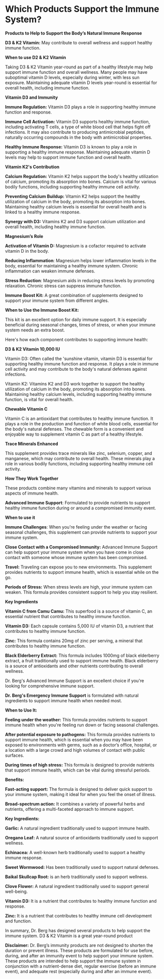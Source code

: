 # Which Products Support the Immune System?

**Products to Help to Support the Body’s Natural Immune Response**

**D3 & K2 Vitamin:** May contribute to overall wellness and support healthy immune function.

**When to use D2 & K2 Vitamin**

Taking D3 & K2 Vitamin year-round as part of a healthy lifestyle may help support immune function and overall wellness.  Many people may have suboptimal vitamin D levels, especially during winter, with less sun exposure. Maintaining adequate vitamin D levels year-round is essential for overall health, including immune function.

**Vitamin D3 and Immunity**

**Immune Regulation:** Vitamin D3 plays a role in supporting healthy immune function and response.

**Immune Cell Activation:** Vitamin D3 supports healthy immune function, including activating T cells, a type of white blood cell that helps fight off infections. It may also contribute to producing antimicrobial peptides, naturally occurring compounds in the body with antimicrobial properties.

**Healthy Immune Response:** Vitamin D3 is known to play a role in supporting a healthy immune response. Maintaining adequate vitamin D levels may help to support immune function and overall health.

**Vitamin K2's Contribution**

**Calcium Regulation:** Vitamin K2 helps support the body's healthy utilization of calcium, promoting its absorption into bones. Calcium is vital for various bodily functions, including supporting healthy immune cell activity.

**Preventing Calcium Buildup:** Vitamin K2 helps support the healthy utilization of calcium in the body, promoting its absorption into bones. Maintaining healthy calcium levels is essential for overall health and is linked to a healthy immune response.

**Synergy with D3:** Vitamins K2 and D3 support calcium utilization and overall health, including healthy immune function.

**Magnesium’s Role**

**Activation of Vitamin D:** Magnesium is a cofactor required to activate vitamin D in the body.

**Reducing Inflammation**: Magnesium helps lower inflammation levels in the body, essential for maintaining a healthy immune system. Chronic inflammation can weaken immune defenses.

**Stress Reduction**: Magnesium aids in reducing stress levels by promoting relaxation.  Chronic stress can suppress immune function. 

**Immune Boost Kit:** A great combination of supplements designed to support your immune system from different angles.

**When to Use the Immune Boost Kit:**

This kit is an excellent option for daily immune support. It is especially beneficial during seasonal changes, times of stress, or when your immune system needs an extra boost.

Here's how each component contributes to supporting immune health:

**D3 & K2 Vitamin 10,000 IU**

Vitamin D3: Often called the 'sunshine vitamin, vitamin D3 is essential for supporting healthy immune function and response. It plays a role in immune cell activity and may contribute to the body's natural defenses against infections.

Vitamin K2: Vitamins K2 and D3 work together to support the healthy utilization of calcium in the body, promoting its absorption into bones. Maintaining healthy calcium levels, including supporting healthy immune function, is vital for overall health.

**Chewable Vitamin C**

Vitamin C is an antioxidant that contributes to healthy immune function. It plays a role in the production and function of white blood cells, essential for the body's natural defenses. The chewable form is a convenient and enjoyable way to supplement vitamin C as part of a healthy lifestyle.

**Trace Minerals Enhanced**

This supplement provides trace minerals like zinc, selenium, copper, and manganese, which may contribute to overall health. These minerals play a role in various bodily functions, including supporting healthy immune cell activity.

**How They Work Together**

These products combine many vitamins and minerals to support various aspects of immune health. 

**Advanced Immune Support**: Formulated to provide nutrients to support healthy immune function during or around a compromised immunity event.

**When to use it**

**Immune Challenges**: When you're feeling under the weather or facing seasonal challenges, this supplement can provide nutrients to support your immune system.

**Close Contact with a Compromised Immunity:** Advanced Immune Support can help support your immune system when you have come in close contact with someone whose immune system has been compromised.

**Travel:** Traveling can expose you to new environments. This supplement provides nutrients to support immune health, which is essential while on the go.

**Periods of Stress:** When stress levels are high, your immune system can weaken. This formula provides consistent support to help you stay resilient.

**Key Ingredients**

**Vitamin C from Camu Camu:** This superfood is a source of vitamin C, an essential nutrient that contributes to healthy immune function.

**Vitamin D3:** Each capsule contains 5,000 IU of vitamin D3, a nutrient that contributes to healthy immune function.

**Zinc:** This formula contains 20mg of zinc per serving, a mineral that contributes to healthy immune function.

**Black Elderberry Extract:** This formula includes 1000mg of black elderberry extract, a fruit traditionally used to support immune health. Black elderberry is a source of antioxidants and other nutrients contributing to overall wellness.

Dr. Berg's Advanced Immune Support is an excellent choice if you're looking for comprehensive immune support.

**Dr. Berg's Emergency Immune Support** is formulated with natural ingredients to support immune health when needed most.

**When to Use It:**

**Feeling under the weather:** This formula provides nutrients to support immune health when you're feeling run down or facing seasonal challenges.

**After potential exposure to pathogens:** This formula provides nutrients to support immune health, which is essential when you may have been exposed to environments with germs, such as a doctor’s office, hospital, or a location with a large crowd and high volumes of contact with public surfaces.

**During times of high stress:** This formula is designed to provide nutrients that support immune health, which can be vital during stressful periods.

**Benefits:**

**Fast-acting support:** The formula is designed to deliver quick support to your immune system, making it ideal for when you feel the onset of illness.

**Broad-spectrum action:** It combines a variety of powerful herbs and nutrients, offering a multi-faceted approach to immune support.

**Key Ingredients:**

**Garlic:** A natural ingredient traditionally used to support immune health.

**Oregano Leaf:** A natural source of antioxidants traditionally used to support wellness.

**Echinacea:** A well-known herb traditionally used to support a healthy immune response.   

**Sweet Wormwood:** Has been traditionally used to support natural defenses.

**Baikal Skullcap Root:** is an herb traditionally used to support wellness.

**Clove Flower:** A natural ingredient traditionally used to support general well-being.

**Vitamin D3:** It is a nutrient that contributes to healthy immune function and response.

**Zinc:** It is a nutrient that contributes to healthy immune cell development and function.

In summary, Dr. Berg has designed several products to help support the immune system.  D3 & K2 Vitamin is a great year-round product

**Disclaimer:** Dr. Berg’s immunity products are not designed to shorten the duration or prevent illness. These products are formulated for use before, during, and after an immunity event to help support your immune system.  These products are intended to help support the immune system in conjunction with a nutrient-dense diet, regular exercise (before an immune event), and adequate rest (especially during and after an immune event).